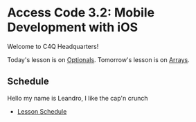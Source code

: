 # Access Code 3.2: Mobile Development with iOS

Welcome to C4Q Headquarters!

Today's lesson is on [Optionals](/lessons/optionals). 
Tomorrow's lesson is on [Arrays](/lessons/arrays). 

## Schedule

Hello my name is Leandro, I like the cap'n crunch
- [Lesson Schedule](schedule.md)
